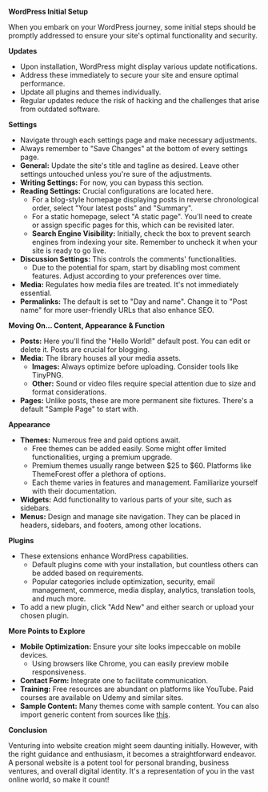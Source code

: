 **WordPress Initial Setup**

When you embark on your WordPress journey, some initial steps should be promptly addressed to ensure your site's optimal functionality and security.

**Updates**

- Upon installation, WordPress might display various update notifications.
- Address these immediately to secure your site and ensure optimal performance.
- Update all plugins and themes individually.
- Regular updates reduce the risk of hacking and the challenges that arise from outdated software.

**Settings**

- Navigate through each settings page and make necessary adjustments.
- Always remember to "Save Changes" at the bottom of every settings page.
- **General:** Update the site's title and tagline as desired. Leave other settings untouched unless you're sure of the adjustments.
- **Writing Settings:** For now, you can bypass this section.
- **Reading Settings:** Crucial configurations are located here.
  - For a blog-style homepage displaying posts in reverse chronological order, select "Your latest posts" and "Summary".
  - For a static homepage, select "A static page". You'll need to create or assign specific pages for this, which can be revisited later.
  - **Search Engine Visibility:** Initially, check the box to prevent search engines from indexing your site. Remember to uncheck it when your site is ready to go live.
- **Discussion Settings:** This controls the comments' functionalities.
  - Due to the potential for spam, start by disabling most comment features. Adjust according to your preferences over time.
- **Media:** Regulates how media files are treated. It's not immediately essential.
- **Permalinks:** The default is set to "Day and name". Change it to "Post name" for more user-friendly URLs that also enhance SEO.

**Moving On... Content, Appearance & Function**

- **Posts:** Here you'll find the "Hello World!" default post. You can edit or delete it. Posts are crucial for blogging.
- **Media:** The library houses all your media assets.
  - **Images:** Always optimize before uploading. Consider tools like TinyPNG.
  - **Other:** Sound or video files require special attention due to size and format considerations.
- **Pages:** Unlike posts, these are more permanent site fixtures. There's a default "Sample Page" to start with.

**Appearance**

- **Themes:** Numerous free and paid options await.
  - Free themes can be added easily. Some might offer limited functionalities, urging a premium upgrade.
  - Premium themes usually range between $25 to $60. Platforms like ThemeForest offer a plethora of options.
  - Each theme varies in features and management. Familiarize yourself with their documentation.
- **Widgets:** Add functionality to various parts of your site, such as sidebars.
- **Menus:** Design and manage site navigation. They can be placed in headers, sidebars, and footers, among other locations.

**Plugins**

- These extensions enhance WordPress capabilities.
  - Default plugins come with your installation, but countless others can be added based on requirements.
  - Popular categories include optimization, security, email management, commerce, media display, analytics, translation tools, and much more.
- To add a new plugin, click "Add New" and either search or upload your chosen plugin.

**More Points to Explore**

- **Mobile Optimization:** Ensure your site looks impeccable on mobile devices.
  - Using browsers like Chrome, you can easily preview mobile responsiveness.
- **Contact Form:** Integrate one to facilitate communication.
- **Training:** Free resources are abundant on platforms like YouTube. Paid courses are available on Udemy and similar sites.
- **Sample Content:** Many themes come with sample content. You can also import generic content from sources like [this](https://goo.gl/YP4f4S).

**Conclusion**

Venturing into website creation might seem daunting initially. However, with the right guidance and enthusiasm, it becomes a straightforward endeavor. A personal website is a potent tool for personal branding, business ventures, and overall digital identity. It's a representation of you in the vast online world, so make it count!
